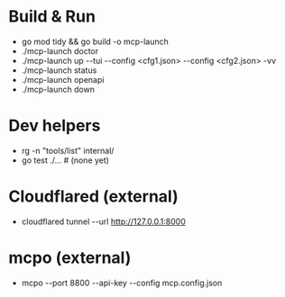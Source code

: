 # Build & Run
- go mod tidy && go build -o mcp-launch
- ./mcp-launch doctor
- ./mcp-launch up --tui --config <cfg1.json> --config <cfg2.json> -vv
- ./mcp-launch status
- ./mcp-launch openapi
- ./mcp-launch down

# Dev helpers
- rg -n "tools/list" internal/
- go test ./...  # (none yet)

# Cloudflared (external)
- cloudflared tunnel --url http://127.0.0.1:8000

# mcpo (external)
- mcpo --port 8800 --api-key <key> --config mcp.config.json